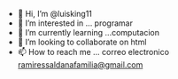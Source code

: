 - 👋 Hi, I’m @luisking11
- 👀 I’m interested in ... programar
- 🌱 I’m currently learning ...computacion
- 💞️ I’m looking to collaborate on  html
- 📫 How to reach me ... correo electronico ramiressaldanafamilia@gmail.com

<!---
luisking11/luisking11 is a ✨ special ✨ repository because its `README.md` (this file) appears on your GitHub profile.
You can click the Preview link to take a look at your changes.
--->
